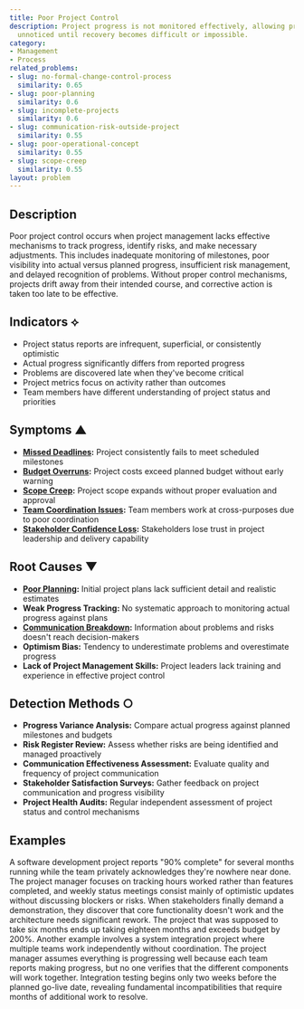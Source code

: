 ```yaml
---
title: Poor Project Control
description: Project progress is not monitored effectively, allowing problems to go
  unnoticed until recovery becomes difficult or impossible.
category:
- Management
- Process
related_problems:
- slug: no-formal-change-control-process
  similarity: 0.65
- slug: poor-planning
  similarity: 0.6
- slug: incomplete-projects
  similarity: 0.6
- slug: communication-risk-outside-project
  similarity: 0.55
- slug: poor-operational-concept
  similarity: 0.55
- slug: scope-creep
  similarity: 0.55
layout: problem
---
```


## Description

Poor project control occurs when project management lacks effective mechanisms to track progress, identify risks, and make necessary adjustments. This includes inadequate monitoring of milestones, poor visibility into actual versus planned progress, insufficient risk management, and delayed recognition of problems. Without proper control mechanisms, projects drift away from their intended course, and corrective action is taken too late to be effective.

## Indicators ⟡

- Project status reports are infrequent, superficial, or consistently optimistic
- Actual progress significantly differs from reported progress
- Problems are discovered late when they've become critical
- Project metrics focus on activity rather than outcomes
- Team members have different understanding of project status and priorities

## Symptoms ▲

- **[Missed Deadlines](missed-deadlines.md):** Project consistently fails to meet scheduled milestones
- **[Budget Overruns](budget-overruns.md):** Project costs exceed planned budget without early warning
- **[Scope Creep](scope-creep.md):** Project scope expands without proper evaluation and approval
- **[Team Coordination Issues](team-coordination-issues.md):** Team members work at cross-purposes due to poor coordination
- **[Stakeholder Confidence Loss](stakeholder-confidence-loss.md):** Stakeholders lose trust in project leadership and delivery capability

## Root Causes ▼

- **[Poor Planning](poor-planning.md):** Initial project plans lack sufficient detail and realistic estimates
- **Weak Progress Tracking:** No systematic approach to monitoring actual progress against plans
- **[Communication Breakdown](communication-breakdown.md):** Information about problems and risks doesn't reach decision-makers
- **Optimism Bias:** Tendency to underestimate problems and overestimate progress
- **Lack of Project Management Skills:** Project leaders lack training and experience in effective project control

## Detection Methods ○

- **Progress Variance Analysis:** Compare actual progress against planned milestones and budgets
- **Risk Register Review:** Assess whether risks are being identified and managed proactively
- **Communication Effectiveness Assessment:** Evaluate quality and frequency of project communication
- **Stakeholder Satisfaction Surveys:** Gather feedback on project communication and progress visibility
- **Project Health Audits:** Regular independent assessment of project status and control mechanisms

## Examples

A software development project reports "90% complete" for several months running while the team privately acknowledges they're nowhere near done. The project manager focuses on tracking hours worked rather than features completed, and weekly status meetings consist mainly of optimistic updates without discussing blockers or risks. When stakeholders finally demand a demonstration, they discover that core functionality doesn't work and the architecture needs significant rework. The project that was supposed to take six months ends up taking eighteen months and exceeds budget by 200%. Another example involves a system integration project where multiple teams work independently without coordination. The project manager assumes everything is progressing well because each team reports making progress, but no one verifies that the different components will work together. Integration testing begins only two weeks before the planned go-live date, revealing fundamental incompatibilities that require months of additional work to resolve.